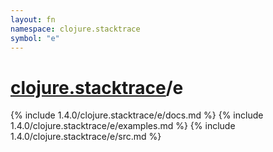 ```yaml
---
layout: fn
namespace: clojure.stacktrace
symbol: "e"
---
```


# [clojure.stacktrace](../)/e

{% include 1.4.0/clojure.stacktrace/e/docs.md %}
{% include 1.4.0/clojure.stacktrace/e/examples.md %}
{% include 1.4.0/clojure.stacktrace/e/src.md %}


